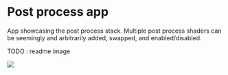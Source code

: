 
# Post process app

App showcasing the post process stack. Multiple post process shaders can be seemingly and arbitrarily added, swapped, and enabled/disabled.

TODO : readme image

<img src="res/readme.png">
